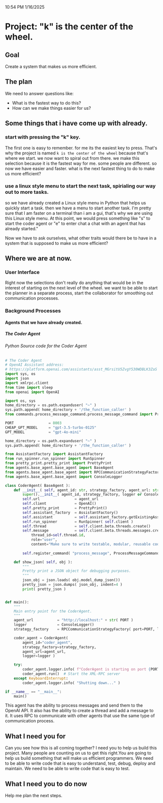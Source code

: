 10:54 PM 1/16/2025
# Project: "k" is the center of the wheel.
## Goal
Create a system that makes us more efficient.

## The plan
We need to answer questions like:
- What is the fastest way to do this?
- How can we make things easier for us?


## Some things that i have come up with already.
### start with pressing the "k" key.
The first one is easy to remember. for me its the easiest key to press.  That's why the project is named `k is the center of the wheel` because that's where we start. we now want to spiral out from there.  we make this selection because it is the fastest way for me.    some people are different.  so now we have easier and faster. 
what is the next fastest thing to do to make us more efficient? 

### use a linux style menu to start the next task, spirialing our way out to more tasks.
so we have already created a Linux style menu in Python that helps us quickly start a task.
then we have a menu to start another task.  I'm pretty sure that I am faster on a terminal than i am a gui, that's why we are using this Linux style menu.   At this point, we would press something like "s" to start the coder agent or "e" to enter chat a chat with an agent that has already started."

Now we have to ask ourselves, what other traits would there be to have in a system that is supposed to make us more efficient? 

## Where we are at now.
### User Interface
Right now the selections don't really do anything that would be in the interest of starting on the next level of the wheel.
we want to be able to start the planner in a separate process, start the collaborator for smoothing out communication processes.

### Background Processes

#### Agents that we have already created.

##### The Coder Agent

###### Python Source code for the Coder Agent
```python
# The Coder Agent
# OpenAI Assistant address:
# https://platform.openai.com/assistants/asst_MGrsitU5ZvgY530WDBLK3ZaS
import sys, os
import json
import xmlrpc.client
from time import sleep
from openai import OpenAI

import os, sys
home_directory = os.path.expanduser( "~" )
sys.path.append( home_directory + '/the_function_caller' )
from commands.process_message_command.process_message_command import ProcessMessageCommand

PORT                = 8003
CHEAP_GPT_MODEL     = "gpt-3.5-turbo-0125"
GPT_MODEL           = "gpt-4o-mini"

home_directory = os.path.expanduser( "~" )
sys.path.append( home_directory + '/the_function_caller' )

from AssistantFactory import AssistantFactory
from run_spinner.run_spinner import RunSpinner
from pretty_print.pretty_print import PrettyPrint
from agents.base_agent.base_agent import BaseAgent
from agents.base_agent.base_agent import RPCCommunicationStrategyFactory
from agents.base_agent.base_agent import ConsoleLogger

class CoderAgent( BaseAgent ):
    def __init__( self, agent_id: str, strategy_factory, agent_url: str, logger=None ):
        super().__init__( agent_id, strategy_factory, logger or ConsoleLogger())
        self.url                = agent_url
        self.client             = OpenAI()                                  # Create the OpenAI client
        self.pretty_print       = PrettyPrint()
        self.assistant_factory  = AssistantFactory()
        self.assistant          = self.assistant_factory.getExistingAssistant( assistant_id="asst_MGrsitU5ZvgY530WDBLK3ZaS" )
        self.run_spinner        = RunSpinner( self.client )
        self.thread             = self.client.beta.threads.create()         # Create a thread
        self.message            = self.client.beta.threads.messages.create( # Add a message to the thread
            thread_id=self.thread.id,
            role="user",
            content="Make sure to write testable, modular, reusable code for our project." )
        
        self.register_command( "process_message", ProcessMessageCommand( self )) # Register the command to process incoming messages

    def show_json( self, obj ):
        """
        Pretty print a JSON object for debugging purposes.
        """
        json_obj = json.loads( obj.model_dump_json())
        pretty_json = json.dumps( json_obj, indent=4 )
        print( pretty_json )


def main():
    """
    Main entry point for the CoderAgent.
    """
    agent_url           = "http://localhost:" + str( PORT )
    logger              = ConsoleLogger()
    strategy_factory    = RPCCommunicationStrategyFactory( port=PORT, logger=logger )

    coder_agent = CoderAgent(
        agent_id="coder_agent",
        strategy_factory=strategy_factory,
        agent_url=agent_url,
        logger=logger )

    try:
        coder_agent.logger.info( f"CoderAgent is starting on port {PORT}..." )
        coder_agent.run()  # Start the XML-RPC server
    except KeyboardInterrupt:
        coder_agent.logger.info( "Shutting down..." )

if __name__ == "__main__":
    main()
```

This agent has the ability to process messages and send them to the OpenAI API.  It also has the ability to create a thread and add a message to it.  It uses RPC to communicate with other agents that use the same type of communication process.  


## What I need you for
 Can you see how this is all coming together?  I need you to help us build this project.  Many people are counting on us to get this right.You are going to help us build something that will make us efficient programmers.  We need to be able to write code that is easy to understand, test, debug, deploy and maintain.  We need to be able to write code that is easy to test.

## What I need you to do now
Help me plan the next steps.
